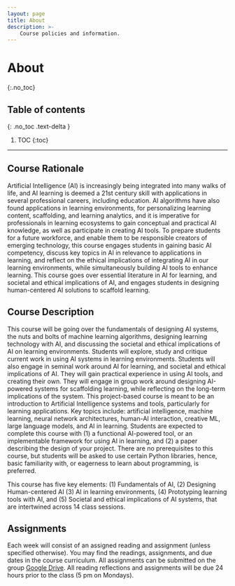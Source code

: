```yaml
---
layout: page
title: About
description: >-
    Course policies and information.
---
```


# About
{:.no_toc}

## Table of contents
{: .no_toc .text-delta }

1. TOC
{:toc}

---

## Course Rationale

Artificial Intelligence (AI) is increasingly being integrated into many walks of life, and AI learning is deemed a 21st century skill with applications in several professional careers, including education. AI algorithms have also found applications in learning environments, for personalizing learning content, scaffolding, and learning analytics, and it is imperative for professionals in learning ecosystems to gain conceptual and practical AI knowledge, as well as participate in creating AI tools. To prepare students for a future workforce, and enable them to be responsible creators of emerging technology, this course engages students in gaining basic AI competency, discuss key topics in AI in relevance to applications in learning, and reflect on the ethical implications of integrating AI in our learning environments, while simultaneously building AI tools to enhance learning. This course goes over essential literature in AI for learning, and societal and ethical implications of AI, and engages students in designing human-centered AI solutions to scaffold learning. 

## Course Description

This course will be going over the fundamentals of designing AI systems, the nuts and bolts of machine learning algorithms, designing learning technology with AI, and discussing the societal and ethical implications of AI on learning environments. Students will explore, study and critique current work in using AI systems in learning environments. Students will also engage in seminal work around AI for learning, and societal and ethical implications of AI. They will gain practical experience in using AI tools, and creating their own. They will engage in group work around designing AI-powered systems for scaffolding learning, while reflecting on the long-term implications of the system. This project-based course is meant to be an introduction to Artificial Intelligence systems and tools, particularly for learning applications. Key topics include: artificial intelligence, machine learning, neural network architectures, human-AI interaction, creative ML, large language models, and AI in learning. Students are expected to complete this course with (1) a functional AI-powered tool, or an implementable framework for using AI in learning, and (2) a paper describing the design of your project. There are no prerequisites to this course, but students will be asked to use certain Python libraries, hence, basic familiarity with, or eagerness to learn about programming, is preferred. 

This course has five key elements: (1) Fundamentals of AI, (2) Designing Human-centered AI (3) AI in learning environments, (4) Prototyping learning tools with AI, and (5) Societal and ethical implications of AI systems, that are intertwined across 14 class sessions. 

<!-- ## Resources

Lacus viverra vitae congue eu. Suspendisse in est ante in nibh mauris cursus mattis. Nisl vel pretium lectus quam id leo in. Euismod lacinia at quis risus sed vulputate odio. Non enim praesent elementum facilisis. Aliquet sagittis id consectetur purus ut faucibus pulvinar elementum integer. Id interdum velit laoreet id donec ultrices tincidunt arcu. Urna molestie at elementum eu facilisis sed odio. Auctor urna nunc id cursus metus aliquam eleifend. Volutpat commodo sed egestas egestas fringilla phasellus. Libero nunc consequat interdum varius sit amet mattis. Imperdiet nulla malesuada pellentesque elit eget gravida cum sociis natoque. Tortor vitae purus faucibus ornare suspendisse. Auctor elit sed vulputate mi. -->

## Assignments

Each week will consist of an assigned reading and assignment (unless specified otherwise). You may find the readings, assignments, and due dates in the course curriculum. All assignments can be submitted on the group [Google Drive](https://drive.google.com/drive/folders/10QJY4eDSQVoGuU9s-fj3FHR63pGw777z?usp=sharing). All reading reflections and assignments will be due 24 hours prior to the class (5 pm on Mondays). 


